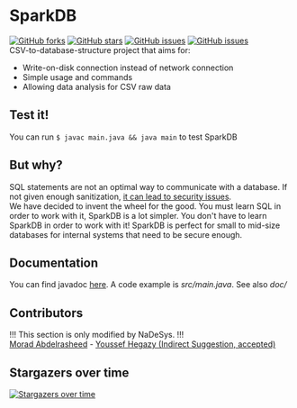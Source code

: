 # SparkDB
[![GitHub forks](https://img.shields.io/github/forks/NaDeSys/SparkDB)](https://github.com/NaDeSys/SparkDB/network)
[![GitHub stars](https://img.shields.io/github/stars/NaDeSys/SparkDB)](https://github.com/NaDeSys/SparkDB/stargazers)
[![GitHub issues](https://img.shields.io/github/issues/NaDeSys/SparkDB)](https://github.com/NaDeSys/SparkDB/issues)
[![GitHub issues](https://img.shields.io/badge/License-AGPLv3.0-blue)](https://github.com/NaDeSys/SparkDB/blob/main/LICENSE.txt)
<br>CSV-to-database-structure project that aims for: 
- Write-on-disk connection instead of network connection
- Simple usage and commands
- Allowing data analysis for CSV raw data

## Test it!
You can run `$ javac main.java && java main` to test SparkDB

## But why?
SQL statements are not an optimal way to communicate with a database. If not given enough sanitization, [it can lead to security issues](https://en.wikipedia.org/wiki/SQL_injection).<br>
We have decided to invent the wheel for the good. You must learn SQL in order to work with it, SparkDB is a lot simpler. You don't have to learn SparkDB in order to work with it! SparkDB is perfect for small to mid-size databases for internal systems that need to be secure enough. 

## Documentation
You can find javadoc [here](https://nadesys.github.io/SparkDBDoc/SparkDB.html). A code example is *src/main.java*. See also *doc/*

## Contributors
!!! This section is only modified by NaDeSys. !!!<br>
[Morad Abdelrasheed](https://github.com/Zelakolase) - [Youssef Hegazy (Indirect Suggestion, accepted)](https://github.com/hegzploit)

## Stargazers over time
[![Stargazers over time](https://starchart.cc/NaDeSys/SparkDB.svg)](https://starchart.cc/NaDeSys/SparkDB)

